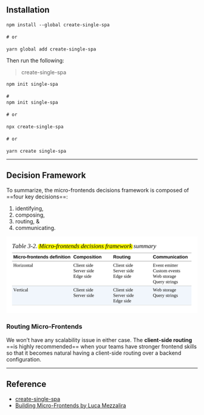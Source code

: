 ## Installation

```
npm install --global create-single-spa

# or

yarn global add create-single-spa
```

Then run the following:

> create-single-spa

```
npm init single-spa

# 
npm init single-spa

# or

npx create-single-spa

# or

yarn create single-spa
```

---

## Decision Framework

To summarize, the micro-frontends decisions framework is composed of ==four key decisions==: 

1. identifying,
2. composing,
3. routing, &
4. communicating. 

![micro frontent decision framework](../assets/micro-frontend/micro-frontend-decision%20-framework.png)


### Routing Micro-Frontends

We won’t have any scalability issue in either case. The **client-side routing** ==is highly recommended== when your teams have stronger frontend skills so that it becomes natural having a client-side routing over a backend configuration.



---

## Reference

- [create-single-spa](https://single-spa.js.org/docs/create-single-spa)
- [Building Micro-Frontends by Luca Mezzalira](https://www.oreilly.com/library/view/building-micro-frontends/9781492082989/)